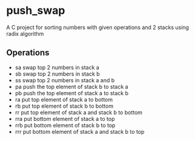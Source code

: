 # push_swap
A C project for sorting numbers with given operations and 2 stacks using radix algorithm
## Operations
- sa swap top 2 numbers in stack a
- sb swap top 2 numbers in stack b
- ss swap top 2 numbers in stack a and b
- pa push the top element of stack b to stack a
- pb push the top element of stack a to stack b
- ra put top element of stack a to bottom
- rb put top element of stack b to bottom
- rr put top element of stack a and stack b to bottom
- rra put bottom element of stack a to top
- rrb put bottom element of stack b to top
- rrr put bottom element of stack a and stack b to top
